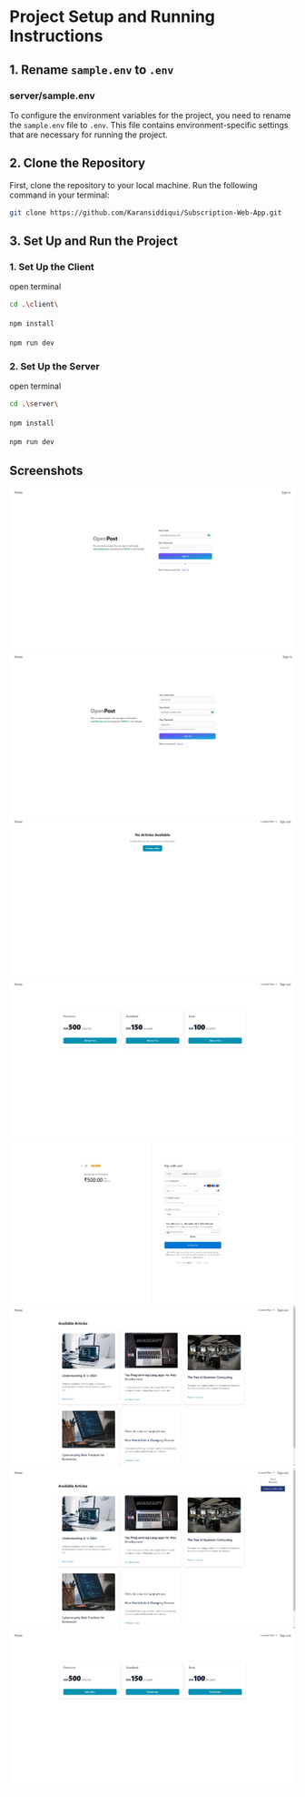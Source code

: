 # Project Setup and Running Instructions

## 1. Rename `sample.env` to `.env`
### server/sample.env
To configure the environment variables for the project, you need to rename the `sample.env` file to `.env`. This file contains environment-specific settings that are necessary for running the project.




## 2. Clone the Repository

First, clone the repository to your local machine. Run the following command in your terminal:

```bash
git clone https://github.com/Karansiddiqui/Subscription-Web-App.git

```

## 3.  Set Up and Run the Project

### 1. Set Up the Client
open terminal
``` bash
cd .\client\    

npm install

npm run dev

```
### 2. Set Up the Server
open terminal
``` bash
cd .\server\

npm install

npm run dev

```

## Screenshots

![Signin](screenshot/image.png)
![SignUp](screenshot/image1.png)
![new user](screenshot/image2.png)
![Subscription Plan](screenshot/image3.png)
![Payment Page](screenshot/image4.png)
![Articles](screenshot/image5.png)
![User Plan](screenshot/image6.png)
![Upgrade option](screenshot/image7.png)